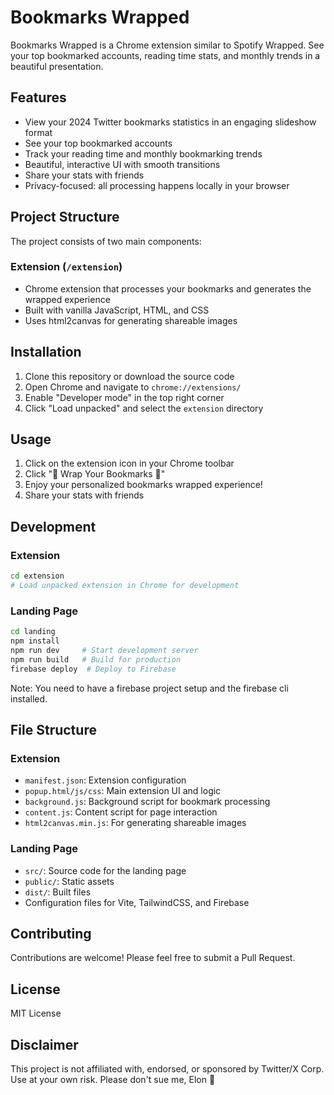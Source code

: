 # Bookmarks Wrapped

Bookmarks Wrapped is a Chrome extension similar to Spotify Wrapped. See your top bookmarked accounts, reading time stats, and monthly trends in a beautiful presentation.

## Features

- View your 2024 Twitter bookmarks statistics in an engaging slideshow format
- See your top bookmarked accounts
- Track your reading time and monthly bookmarking trends
- Beautiful, interactive UI with smooth transitions
- Share your stats with friends
- Privacy-focused: all processing happens locally in your browser

## Project Structure

The project consists of two main components:

### Extension (`/extension`)
- Chrome extension that processes your bookmarks and generates the wrapped experience
- Built with vanilla JavaScript, HTML, and CSS
- Uses html2canvas for generating shareable images

## Installation

1. Clone this repository or download the source code
2. Open Chrome and navigate to `chrome://extensions/`
3. Enable "Developer mode" in the top right corner
4. Click "Load unpacked" and select the `extension` directory

## Usage

1. Click on the extension icon in your Chrome toolbar
2. Click "🎁 Wrap Your Bookmarks 🎁"
3. Enjoy your personalized bookmarks wrapped experience!
4. Share your stats with friends

## Development

### Extension
```bash
cd extension
# Load unpacked extension in Chrome for development
```

### Landing Page
```bash
cd landing
npm install
npm run dev     # Start development server
npm run build   # Build for production
firebase deploy  # Deploy to Firebase
```

Note: You need to have a firebase project setup and the firebase cli installed.

## File Structure

### Extension
- `manifest.json`: Extension configuration
- `popup.html/js/css`: Main extension UI and logic
- `background.js`: Background script for bookmark processing
- `content.js`: Content script for page interaction
- `html2canvas.min.js`: For generating shareable images

### Landing Page
- `src/`: Source code for the landing page
- `public/`: Static assets
- `dist/`: Built files
- Configuration files for Vite, TailwindCSS, and Firebase

## Contributing

Contributions are welcome! Please feel free to submit a Pull Request.

## License

MIT License

## Disclaimer

This project is not affiliated with, endorsed, or sponsored by Twitter/X Corp. Use at your own risk. Please don't sue me, Elon 🙏
